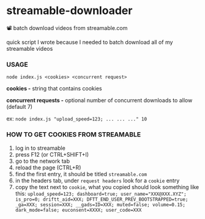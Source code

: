 # streamable-downloader
📽️ batch download videos from streamable.com

quick script I wrote because I needed to batch download all of my streamable videos

### USAGE

`node index.js <cookies> <concurrent request>`

**cookies -** string that contains cookies

**concurrent requests -** optional number of concurrent downloads to allow (default 7)

ex: `node index.js "upload_speed=123; ... ... ..." 10`

### HOW TO GET COOKIES FROM STREAMABLE

1. log in to streamable
2. press F12 (or CTRL+SHIFT+I)
3. go to the network tab
4. reload the page (CTRL+R)
5. find the first entry, it should be titled `streamable.com`
6. in the headers tab, under `request headers` look for a `cookie` entry
6. copy the text next to `cookie`, what you copied should look something like this: `upload_speed=123; dashboard=true; user_name="XXX@XXX.XYZ"; is_pro=0; driftt_aid=XXX; DFTT_END_USER_PREV_BOOTSTRAPPED=true; _ga=XXX; session=XXX; __gads=ID=XXX; muted=false; volume=0.15; dark_mode=false; euconsent=XXXX; user_code=XXX`
